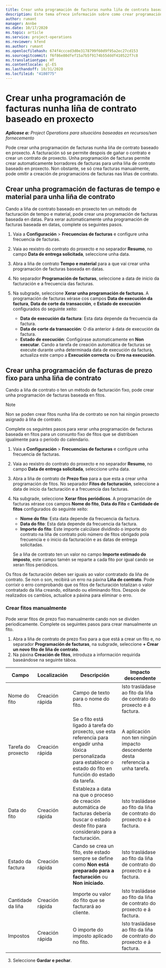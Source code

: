 ```yaml
---
title: Crear unha programación de facturas nunha liña de contrato baseado en proxecto
description: Este tema ofrece información sobre como crear programacións de facturas e fitos nas liñas de contrato.
author: rumant
manager: Annbe
ms.date: 10/17/2020
ms.topic: article
ms.service: project-operations
ms.reviewer: kfend
ms.author: rumant
ms.openlocfilehash: 674f4ccced3d0e3178799f60d9f95a2ec27cd153
ms.sourcegitcommit: f6f86e80dfef15a7b5f9174b55dddf410522f7c8
ms.translationtype: HT
ms.contentlocale: gl-ES
ms.lasthandoff: 10/31/2020
ms.locfileid: "4180775"
---
```

# <a name="create-an-invoice-schedule-on-a-project-based-contract-line"></a>Crear unha programación de facturas nunha liña de contrato baseado en proxecto 

_**Aplícase a:** Project Operations para situacións baseadas en recursos/sen fornecemento_

Pode crear unha programación de facturas nunha liña de contrato baseado en proxecto. A facturación só se permite despois de gañar o contrato e crear un contrato de proxecto. Unha programación de facturas permite crear automaticamente borradores de facturas para unha liña de contrato baseado en proxecto. Non obstante, se só crea facturas manualmente, pode omitir a creación de programacións de facturas nas liñas de contrato.

## <a name="create-a-time-and-material-invoice-schedule-for-a-contract-line"></a>Crear unha programación de facturas de tempo e material para unha liña de contrato

Cando a liña de contrato baseado en proxecto ten un método de facturación de tempo e material, pode crear una programación de facturas baseada en datas. Para xerar automaticamente unha programación de facturas baseada en datas, complete os seguintes pasos.

1. Vaia a **Configuración** > **Frecuencias de facturas** e configure unha frecuencia de facturas.
2. Vaia ao rexistro do contrato do proxecto e no separador **Resumo**, no campo **Data de entrega solicitada**, seleccione unha data.
3. Abra a liña de contrato **Tempo e material** para a que vai crear unha programación de facturas baseada en datas. 
4. No separador **Programación de facturas**, seleccione a data de inicio da facturación e a frecuencia das facturas.
5. Na subgrade, seleccione **Xerar unha programación de facturas**. A programación de facturas xérase cos campos **Data de execución da factura**, **Data de corte da transacción**, e **Estado de execución** configurados do seguinte xeito:

    - **Data de execución da factura**: Esta data depende da frecuencia da factura.
    - **Data de corte da transacción**: O día anterior á data de execución da factura.
    - **Estado de execución**: Configúrase automaticamente en **Non executar**. Cando a tarefa de creación automática de facturas se execute durante unha determinada data de execución da factura, actualiza este campo a **Execución correcta** ou **Erro na execución**.

## <a name="create-a-fixed-price-invoice-schedule-for-a-contract-line"></a>Crear unha programación de facturas de prezo fixo para unha liña de contrato

Cando a liña de contrato o ten un método de facturación fixo, pode crear unha programación de facturas baseada en fitos. 

> [!NOTE]
> Non se poden crear fitos nunha liña de contrato se non hai ningún proxecto asignado á liña de contrato.

Complete os seguintes pasos para xerar unha programación de facturas baseada en fitos para un conxunto fixo de fitos que se distribúen igualmente para o período do calendario.

1. Vaia a **Configuración** > **Frecuencias de facturas** e configure unha frecuencia de facturas.
2. Vaia ao rexistro do contrato do proxecto e no separador **Resumo**, no campo **Data de entrega solicitada**, seleccione unha data.
3. Abra a liña de contrato de **Prezo fixo** para a que esta a crear unha programación de fitos. No separador **Fitos de facturación**, seleccione a data de inicio da facturación e a frecuencia das facturas. 
4. Na subgrade, seleccione **Xerar fitos periódicos**. A programación de facturas xérase cos campos **Nome do fito**, **Data do Fito** e **Cantidade de fitos** configurados do seguinte xeito:

    - **Nome do fito**: Esta data depende da frecuencia da factura.
    - **Data do fito**: Esta data depende da frecuencia da factura.
    - **Importe do fito**: Este importe calcúlase dividindo o importe do contrato na liña de contrato polo número de fitos obrigado pola frecuencia e o inicio da facturación e as datas de entrega solicitadas.

    Se a liña de contrato ten un valor no campo **Importe estimado do imposto**, este campo tamén se reparte a cada fito por igual cando se xeran fitos periódicos.

Os fitos de facturación deben ser iguais ao valor contratado da liña de contrato. Se non o son, recibirá un erro na páxina **Liña de contrato**. Pode corrixir o erro comprobando que os fitos de facturación totalizan o valor contratado da liña creando, editando ou eliminando fitos. Despois de realizados os cambios, actualice a páxina para eliminar o erro.

### <a name="manually-create-milestones"></a>Crear fitos manualmente

Pode xerar fitos de prezo fixo manualmente cando non se dividen periodicamente. Complete os seguintes pasos para crear manualmente un fito.

1. Abra a liña de contrato de prezo fixo para a que está a crear un fito e, no separador **Programación de facturas**, na subgrade, seleccione **+ Crear un novo fito de liña de contrato**. 
2. Na páxina **Creación de fitos**, introduza a información requirida baseándose na seguinte táboa.

| Campo | Localización | Descripción | Impacto descendente |
| --- | --- | --- | --- |
| Nome do fito | Creación rápida | Campo de texto para o nome do fito. | Isto trasládase ao fito da liña de contrato do proxecto e á factura. |
| Tarefa do proxecto | Creación rápida | Se o fito está ligado á tarefa do proxecto, use esta referencia para engadir unha lóxica personalizada para establecer o estado do fito en función do estado da tarefa. | A aplicación non ten ningún impacto descendente desta referencia a unha tarefa. |
| Data do fito | Creación rápida | Estableza a data na que o proceso de creación automática de facturas debería buscar o estado deste fito para consideralo para a facturación. | Isto trasládase ao fito da liña de contrato do proxecto e á factura. |
| Estado da factura | Creación rápida | Cando se crea un fito, este estado sempre se define como **Non está preparado para a facturación** ou **Non iniciado**. | Isto trasládase ao fito da liña de contrato do proxecto e á factura. |
| Cantidade da liña | Creación rápida | Importe ou valor do fito que se facturará ao cliente. | Isto trasládase ao fito da liña de contrato do proxecto e á factura. |
| Impostos | Creación rápida | O importe do imposto aplicado no fito. | Isto trasládase ao fito da liña de contrato do proxecto e á factura. |

3. Seleccione **Gardar e pechar**.
